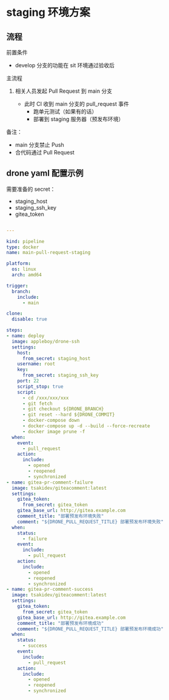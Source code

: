 <!-- ---
hide:
  - footer
--- -->

# staging 环境方案

## 流程

前置条件

- develop 分支的功能在 sit 环境通过验收后

主流程

1. 相关人员发起 Pull Request 到 main 分支

      - 此时 CI 收到 main 分支的 pull_request 事件
          - 跑单元测试（如果有的话）
          - 部署到 staging 服务器（预发布环境）

备注：

- main 分支禁止 Push
- 合代码通过 Pull Request

## drone yaml 配置示例

需要准备的 secret：

- staging_host
- staging_ssh_key
- gitea_token

```yaml

---

kind: pipeline
type: docker
name: main-pull-request-staging

platform:
  os: linux
  arch: amd64

trigger:
  branch:
    include:
      - main

clone:
  disable: true

steps:
- name: deploy
  image: appleboy/drone-ssh
  settings:
    host:
      from_secret: staging_host
    username: root
    key:
      from_secret: staging_ssh_key
    port: 22
    script_stop: true
    script:
      - cd /xxx/xxx/xxx
      - git fetch
      - git checkout ${DRONE_BRANCH}
      - git reset --hard ${DRONE_COMMIT}
      - docker-compose down
      - docker-compose up -d --build --force-recreate
      - docker image prune -f
  when:
    event:
      - pull_request
    action:
      include:
        - opened
        - reopened
        - synchronized
- name: gitea-pr-comment-failure
  image: tsakidev/giteacomment:latest
  settings:
    gitea_token:
      from_secret: gitea_token
    gitea_base_url: http://gitea.example.com
    comment_title: "部署预发布环境失败"
    comment: "${DRONE_PULL_REQUEST_TITLE} 部署预发布环境失败"
  when:
    status: 
      - failure
    event:
      include:
        - pull_request
    action:
      include:
        - opened
        - reopened
        - synchronized
- name: gitea-pr-comment-success
  image: tsakidev/giteacomment:latest
  settings:
    gitea_token:
      from_secret: gitea_token
    gitea_base_url: http://gitea.example.com
    comment_title: "部署预发布环境成功"
    comment: "${DRONE_PULL_REQUEST_TITLE} 部署预发布环境成功"
  when:
    status: 
      - success
    event:
      include:
        - pull_request
    action:
      include:
        - opened
        - reopened
        - synchronized

```